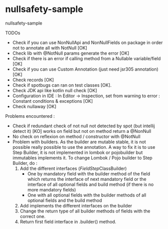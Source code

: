 # nullsafety-sample
nullsafety-sample

TODOs

- Check if you can use NonNullApi and NonNullFields on package in order not to annotate all with NotNull [OK]
- Check lib with @NotNull params generate the error [OK]
- Check if there is an error if calling method from a Nullable variable/field [OK]
- Check if you can use Custom Annotation (just need jsr305 annotation) [OK] 
- Check records [OK]
- Check if spotbugs can ran on test classes [OK].
- Check JDK api like kotlin null check [OK]
- Configuration in IDE : In Editor -> Inspection, set from warning to error : Constant conditions & exceptions [OK]
- Check nullaway [OK]

Problems encountered :
- Check if redundant check of not null not detected by spot (but intellij detect it) [KO] works on field but not on method return a @NonNull
- No check on reflexion on method / constructor with @NotNull
- Problem with builders. As the builder are mutable stable, it is not possible really possible to use the annotation.
  A way to fix it is to use Step Builder, it is not implemented in lombok or pojobuilder but immutables implements it.
  To change Lombok / Pojo builder to Step Builder, do :
  1. Add the different interfaces ($FieldStep$ClassBuilder)
     - One by mandatory field with the builder method of the field which returns the interface of next mandatory field or the interface of all optional fields and build method (if there is no more mandatory fields)
     - One with all optional fields with the builder methods of all optional fields and the build method
  2. Add implements the different interfaces on the builder
  3. Change the return type of all builder methods of fields with the correct one.
  4. Return first field interface in .builder() method.
  
